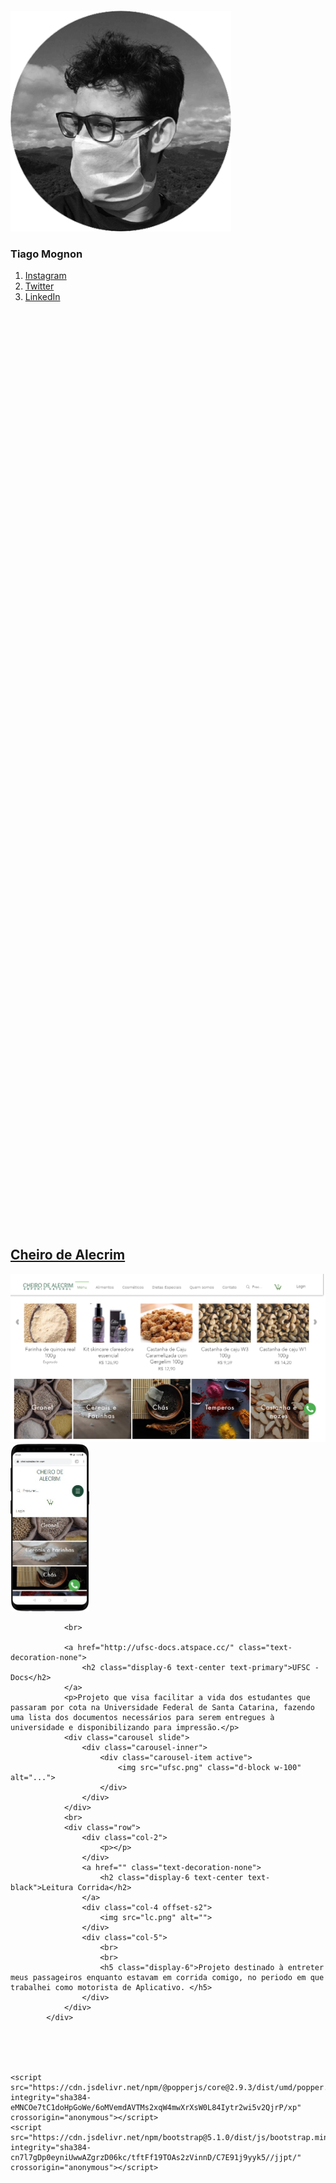 <!DOCTYPE html>
<html>
<head>
	<title>Mognon.DB</title>
	<link href="https://cdn.jsdelivr.net/npm/bootstrap@5.1.0/dist/css/bootstrap.min.css" rel="stylesheet" integrity="sha384-KyZXEAg3QhqLMpG8r+8fhAXLRk2vvoC2f3B09zVXn8CA5QIVfZOJ3BCsw2P0p/We" crossorigin="anonymous">
	<script src="https://cdn.jsdelivr.net/npm/bootstrap@5.1.0/dist/js/bootstrap.bundle.min.js" integrity="sha384-U1DAWAznBHeqEIlVSCgzq+c9gqGAJn5c/t99JyeKa9xxaYpSvHU5awsuZVVFIhvj" crossorigin="anonymous"></script>
</head>
<style type="text/css" media="screen">
	.esq {
		height: 2000px;
	}	

	.sombra {
		box-shadow: 0 4px 8px 0 rgba(0, 0, 0, 0.2), 0 6px 20px 0 rgba(0, 0, 0, 0.19);
	}

	img.sombra:hover {
		background-color: #fff;
	}

</style>

<body>
		<div class="row">	
			<div class="col-3 bg-dark esq text-center">	
				<div class="container">	
					<br>	
					<br>	
					<br>	
					<br>	
					<div class="position-fixed col-2 bg dark">
				    <img class="" src="pic_circle.png" height="70%" width="70%" alt="...">
					<br>
					<h3 class="display-4 text-light">Tiago Mognon</h3>
					<nav style="--bs-breadcrumb-divider: '';" aria-label="breadcrumb">
					  <ol class="breadcrumb">
					    <li class="breadcrumb-item active" aria-current="page"><a href="http://www.instagram.com/tmognon">Instagram</a></li>
					    <li class="breadcrumb-item active" aria-current="page"><a href="http://www.twitter.com/tmognon">Twitter</a></li>
					    <li class="breadcrumb-item active" aria-current="page"><a href="http://www.linkedin.com/in/tmognon">LinkedIn</a></li>
					  </ol>
					</nav>
					</div>
				</div>
			</div>
			<div class="col-9">	
				<br>
				<a href="www.cheirodealecrim.com" class="text-decoration-none">
					<h2 class="display-6 text-center text-success">Cheiro de Alecrim</h2>
				</a>
				<div class="carousel slide">
				 	<div class="carousel-inner">
					    <div class="carousel-item active">
						  	<img src="cda.png" class="d-block w-100" alt="...">
						  	<div class="card-img-overlay text-end ">
						  		<img class=" " src="mobileCA.png" width="25%" alt="">
					    	</div>
				  		</div>
					</div>
				</div>

				<br>

				<a href="http://ufsc-docs.atspace.cc/" class="text-decoration-none">
					<h2 class="display-6 text-center text-primary">UFSC - Docs</h2>
				</a>
				<p>Projeto que visa facilitar a vida dos estudantes que passaram por cota na Universidade Federal de Santa Catarina, fazendo uma lista dos documentos necessários para serem entregues à universidade e disponibilizando para impressão.</p>
				<div class="carousel slide">
				 	<div class="carousel-inner">
					    <div class="carousel-item active">
						  	<img src="ufsc.png" class="d-block w-100" alt="...">
				  		</div>
					</div>
				</div>
				<br>
				<div class="row">
					<div class="col-2">
						<p></p>
					</div>
					<a href="" class="text-decoration-none">
						<h2 class="display-6 text-center text-black">Leitura Corrida</h2>
					</a>
					<div class="col-4 offset-s2">
						<img src="lc.png" alt="">
					</div>
					<div class="col-5">
						<br>
						<br>
						<h5 class="display-6">Projeto destinado à entreter meus passageiros enquanto estavam em corrida comigo, no periodo em que trabalhei como motorista de Aplicativo. </h5>
					</div>
				</div>
			</div>





	<script src="https://cdn.jsdelivr.net/npm/@popperjs/core@2.9.3/dist/umd/popper.min.js" integrity="sha384-eMNCOe7tC1doHpGoWe/6oMVemdAVTMs2xqW4mwXrXsW0L84Iytr2wi5v2QjrP/xp" crossorigin="anonymous"></script>
	<script src="https://cdn.jsdelivr.net/npm/bootstrap@5.1.0/dist/js/bootstrap.min.js" integrity="sha384-cn7l7gDp0eyniUwwAZgrzD06kc/tftFf19TOAs2zVinnD/C7E91j9yyk5//jjpt/" crossorigin="anonymous"></script>
</body>
</html>
